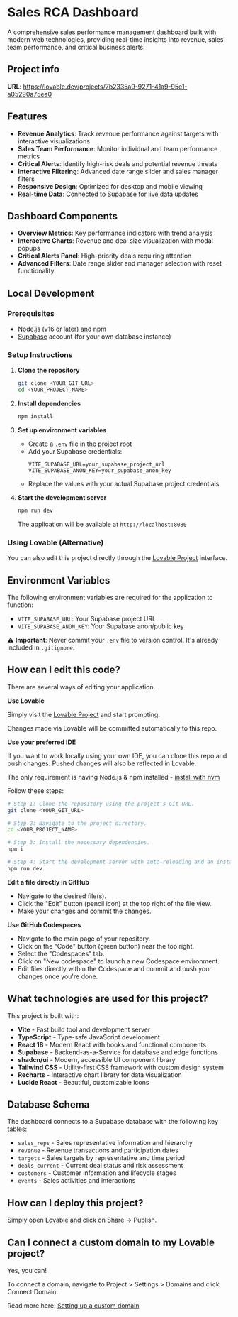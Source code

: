 # Sales RCA Dashboard

A comprehensive sales performance management dashboard built with modern web technologies, providing real-time insights into revenue, sales team performance, and critical business alerts.

## Project info

**URL**: https://lovable.dev/projects/7b2335a9-9271-41a9-95e1-a05290a75ea0

## Features

- **Revenue Analytics**: Track revenue performance against targets with interactive visualizations
- **Sales Team Performance**: Monitor individual and team performance metrics
- **Critical Alerts**: Identify high-risk deals and potential revenue threats
- **Interactive Filtering**: Advanced date range slider and sales manager filters
- **Responsive Design**: Optimized for desktop and mobile viewing
- **Real-time Data**: Connected to Supabase for live data updates

## Dashboard Components

- **Overview Metrics**: Key performance indicators with trend analysis
- **Interactive Charts**: Revenue and deal size visualization with modal popups
- **Critical Alerts Panel**: High-priority deals requiring attention
- **Advanced Filters**: Date range slider and manager selection with reset functionality

## Local Development

### Prerequisites
- Node.js (v16 or later) and npm
- [Supabase](https://supabase.com) account (for your own database instance)

### Setup Instructions

1. **Clone the repository**
   ```sh
   git clone <YOUR_GIT_URL>
   cd <YOUR_PROJECT_NAME>
   ```

2. **Install dependencies**
   ```sh
   npm install
   ```

3. **Set up environment variables**
   - Create a `.env` file in the project root
   - Add your Supabase credentials:
     ```
     VITE_SUPABASE_URL=your_supabase_project_url
     VITE_SUPABASE_ANON_KEY=your_supabase_anon_key
     ```
   - Replace the values with your actual Supabase project credentials

4. **Start the development server**
   ```sh
   npm run dev
   ```
   The application will be available at `http://localhost:8080`

### Using Lovable (Alternative)

You can also edit this project directly through the [Lovable Project](https://lovable.dev/projects/7b2335a9-9271-41a9-95e1-a05290a75ea0) interface.

## Environment Variables

The following environment variables are required for the application to function:

- `VITE_SUPABASE_URL`: Your Supabase project URL
- `VITE_SUPABASE_ANON_KEY`: Your Supabase anon/public key

⚠️ **Important**: Never commit your `.env` file to version control. It's already included in `.gitignore`.

## How can I edit this code?

There are several ways of editing your application.

**Use Lovable**

Simply visit the [Lovable Project](https://lovable.dev/projects/7b2335a9-9271-41a9-95e1-a05290a75ea0) and start prompting.

Changes made via Lovable will be committed automatically to this repo.

**Use your preferred IDE**

If you want to work locally using your own IDE, you can clone this repo and push changes. Pushed changes will also be reflected in Lovable.

The only requirement is having Node.js & npm installed - [install with nvm](https://github.com/nvm-sh/nvm#installing-and-updating)

Follow these steps:

```sh
# Step 1: Clone the repository using the project's Git URL.
git clone <YOUR_GIT_URL>

# Step 2: Navigate to the project directory.
cd <YOUR_PROJECT_NAME>

# Step 3: Install the necessary dependencies.
npm i

# Step 4: Start the development server with auto-reloading and an instant preview.
npm run dev
```

**Edit a file directly in GitHub**

- Navigate to the desired file(s).
- Click the "Edit" button (pencil icon) at the top right of the file view.
- Make your changes and commit the changes.

**Use GitHub Codespaces**

- Navigate to the main page of your repository.
- Click on the "Code" button (green button) near the top right.
- Select the "Codespaces" tab.
- Click on "New codespace" to launch a new Codespace environment.
- Edit files directly within the Codespace and commit and push your changes once you're done.

## What technologies are used for this project?

This project is built with:

- **Vite** - Fast build tool and development server
- **TypeScript** - Type-safe JavaScript development
- **React 18** - Modern React with hooks and functional components
- **Supabase** - Backend-as-a-Service for database and edge functions
- **shadcn/ui** - Modern, accessible UI component library
- **Tailwind CSS** - Utility-first CSS framework with custom design system
- **Recharts** - Interactive chart library for data visualization
- **Lucide React** - Beautiful, customizable icons

## Database Schema

The dashboard connects to a Supabase database with the following key tables:
- `sales_reps` - Sales representative information and hierarchy
- `revenue` - Revenue transactions and participation dates
- `targets` - Sales targets by representative and time period
- `deals_current` - Current deal status and risk assessment
- `customers` - Customer information and lifecycle stages
- `events` - Sales activities and interactions

## How can I deploy this project?

Simply open [Lovable](https://lovable.dev/projects/7b2335a9-9271-41a9-95e1-a05290a75ea0) and click on Share -> Publish.

## Can I connect a custom domain to my Lovable project?

Yes, you can!

To connect a domain, navigate to Project > Settings > Domains and click Connect Domain.

Read more here: [Setting up a custom domain](https://docs.lovable.dev/tips-tricks/custom-domain#step-by-step-guide)
